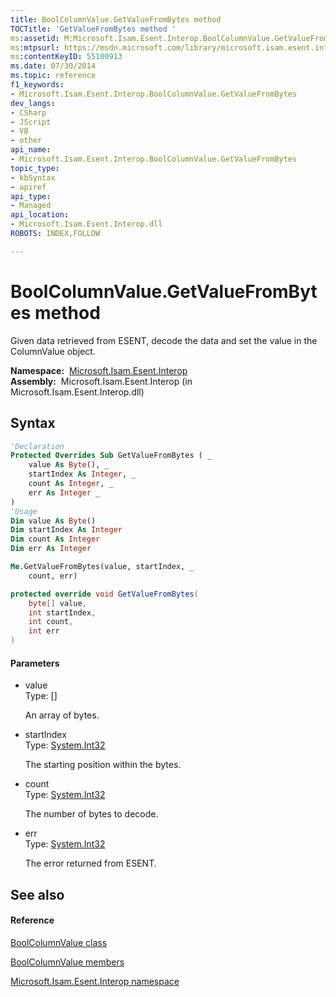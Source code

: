 ```yaml
---
title: BoolColumnValue.GetValueFromBytes method 
TOCTitle: 'GetValueFromBytes method '
ms:assetid: M:Microsoft.Isam.Esent.Interop.BoolColumnValue.GetValueFromBytes(System.Byte[],System.Int32,System.Int32,System.Int32)
ms:mtpsurl: https://msdn.microsoft.com/library/microsoft.isam.esent.interop.boolcolumnvalue.getvaluefrombytes(v=EXCHG.10)
ms:contentKeyID: 55100913
ms.date: 07/30/2014
ms.topic: reference
f1_keywords:
- Microsoft.Isam.Esent.Interop.BoolColumnValue.GetValueFromBytes
dev_langs:
- CSharp
- JScript
- VB
- other
api_name: 
- Microsoft.Isam.Esent.Interop.BoolColumnValue.GetValueFromBytes
topic_type: 
- kbSyntax
- apiref
api_type: 
- Managed
api_location: 
- Microsoft.Isam.Esent.Interop.dll
ROBOTS: INDEX,FOLLOW

---
```


# BoolColumnValue.GetValueFromBytes method

Given data retrieved from ESENT, decode the data and set the value in the ColumnValue object.

**Namespace:**  [Microsoft.Isam.Esent.Interop](./microsoft.isam.esent.interop-namespace.md)  
**Assembly:**  Microsoft.Isam.Esent.Interop (in Microsoft.Isam.Esent.Interop.dll)

## Syntax

``` vb
'Declaration
Protected Overrides Sub GetValueFromBytes ( _
    value As Byte(), _
    startIndex As Integer, _
    count As Integer, _
    err As Integer _
)
'Usage
Dim value As Byte()
Dim startIndex As Integer
Dim count As Integer
Dim err As Integer

Me.GetValueFromBytes(value, startIndex, _
    count, err)
```

``` csharp
protected override void GetValueFromBytes(
    byte[] value,
    int startIndex,
    int count,
    int err
)
```

#### Parameters

  - value  
    Type: \[\]  
    
    An array of bytes.

<!-- end list -->

  - startIndex  
    Type: [System.Int32](/dotnet/api/system.int32)  
    
    The starting position within the bytes.

<!-- end list -->

  - count  
    Type: [System.Int32](/dotnet/api/system.int32)  
    
    The number of bytes to decode.

<!-- end list -->

  - err  
    Type: [System.Int32](/dotnet/api/system.int32)  
    
    The error returned from ESENT.

## See also

#### Reference

[BoolColumnValue class](./boolcolumnvalue-class.md)

[BoolColumnValue members](./boolcolumnvalue-members.md)

[Microsoft.Isam.Esent.Interop namespace](./microsoft.isam.esent.interop-namespace.md)